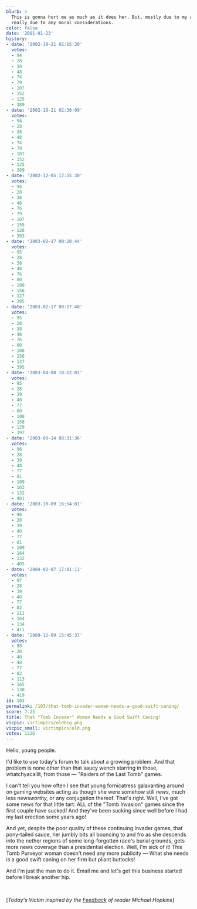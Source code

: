 ```yaml
---
blurb: >
  This is gonna hurt me as much as it does her. But, mostly due to my arthritis, not
  really due to any moral considerations.
color: false
date: '2001-01-23'
history:
- date: '2002-10-21 02:15:30'
  votes:
  - 94
  - 28
  - 38
  - 48
  - 74
  - 79
  - 107
  - 152
  - 125
  - 389
- date: '2002-10-21 02:38:09'
  votes:
  - 94
  - 28
  - 38
  - 48
  - 74
  - 79
  - 107
  - 152
  - 125
  - 389
- date: '2002-12-05 17:55:30'
  votes:
  - 94
  - 28
  - 38
  - 48
  - 76
  - 79
  - 107
  - 155
  - 126
  - 393
- date: '2003-02-17 00:20:44'
  votes:
  - 95
  - 28
  - 38
  - 48
  - 76
  - 80
  - 108
  - 156
  - 127
  - 395
- date: '2003-02-17 00:27:40'
  votes:
  - 95
  - 28
  - 38
  - 48
  - 76
  - 80
  - 108
  - 156
  - 127
  - 395
- date: '2003-04-08 18:12:01'
  votes:
  - 95
  - 28
  - 39
  - 48
  - 77
  - 80
  - 108
  - 158
  - 129
  - 397
- date: '2003-08-14 08:31:36'
  votes:
  - 96
  - 28
  - 39
  - 48
  - 77
  - 81
  - 109
  - 163
  - 132
  - 401
- date: '2003-10-09 16:54:01'
  votes:
  - 96
  - 28
  - 39
  - 48
  - 77
  - 81
  - 109
  - 164
  - 132
  - 405
- date: '2004-02-07 17:01:11'
  votes:
  - 97
  - 28
  - 39
  - 48
  - 77
  - 82
  - 111
  - 164
  - 134
  - 411
- date: '2009-12-09 15:45:37'
  votes:
  - 98
  - 28
  - 40
  - 48
  - 77
  - 82
  - 113
  - 165
  - 138
  - 419
id: 103
permalink: /103/that-tomb-invader-woman-needs-a-good-swift-caning/
score: 7.25
title: That "Tomb Invader" Woman Needs a Good Swift Caning!
vicpic: victimpics/oldbig.png
vicpic_small: victimpics/old.png
votes: 1226
---
```


Hello, young people.

I'd like to use today's forum to talk about a growing problem. And that
problem is none other than that saucy wench starring in those,
whatchyacallit, from those — "Raiders of the Last Tomb" games.

I can't tell you how often I see that young fornicatress galavanting
around on gaming websites acting as though she were somehow still
*news*, much less news*worthy,* or any conjugation thereof. That's
right. Well, I've got some news for that little tart: ALL of the "Tomb
Invasion" games since the first couple have sucked! And they've been
sucking since well before I had my last erection some years ago!

And yet, despite the poor quality of these continuing Invader games,
that pony-tailed sauce, her jumbly bits all bouncing to and fro as she
descends into the nether regions of some long-forgotten race's burial
grounds, gets more news coverage than a presidential election. Well, I'm
sick of it! This Tomb Purveyor woman doesn't need any more publicity —
What she needs is a good swift caning on her firm but pliant buttocks!

And I'm just the man to do it. Email me and let's get this business
started before I break another hip.

&nbsp;

\[*Today's Victim inspired by the
[Feedback](mailto:feedback@gamespy.com) of reader Michael Hopkins*\]
